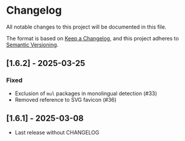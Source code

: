 # Changelog

All notable changes to this project will be documented in this file.

The format is based on [Keep a Changelog](https://keepachangelog.com/en/1.0.0/),
and this project adheres to [Semantic Versioning](https://semver.org/spec/v2.0.0.html).

## [1.6.2] - 2025-03-25

### Fixed

- Exclusion of `mul` packages in monolingual detection (#33)
- Removed reference to SVG favicon (#36)

## [1.6.1] - 2025-03-08

- Last release without CHANGELOG
